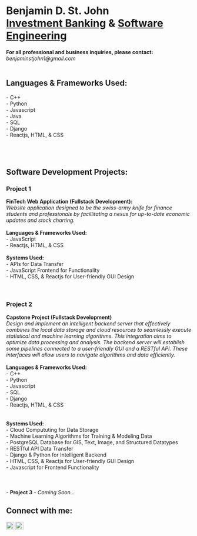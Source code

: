 <h1>Benjamin D. St. John<br>
<a href="https://github.com/sanctusjack">Investment Banking</a> & <a href="https://www.linkedin.com/in/benjamin-st-john-353a85278/">Software Engineering</a></h1>
<p1><b>For all professional and business inquiries, please contact:</b><i> benjaminstjohn1@gmail.com</i></p1>
<br>
<br>
<h2>Languages & Frameworks Used:</h2>
    - C++ <br>
    - Python <br>
    - Javascript <br>
    - Java  <br>
    - SQL <br>
    - Django <br>
    - Reactjs, HTML, & CSS</b> <br>
<br>
<br>
<br>
<h2>Software Development Projects:</h2>
<h3>Project 1</h3>
<b>FinTech Web Application (Fullstack Development):</b><br>
<i>Website application designed to be the swiss-army knife for finance students and professionals by facillitating a nexus for up-to-date economic updates and stock charting.
</i>
<br>
<br>
<b>Languages & Frameworks Used:</b><br>
  - JavaScript <br>
  - Reactjs, HTML, & CSS <br>
  <br>
  <b>Systems Used:</b><br>
    - APIs for Data Transfer <br>
    - JavaScript Frontend for Functionality <br>
    - HTML, CSS, & Reactjs for User-friendly GUI Design <br>
<br>
<br>
<h3>Project 2</h3>
<b>Capstone Project (Fullstack Development)</b><br>
 <i>Design and implement an intelligent backend server that effectively combines the local data storage and cloud resources to seamlessly execute statistical and machine learning algorithms. This integration aims to optimize data processing and analysis. The backend server will establish some pipelines connected to a user-friendly GUI and a RESTful API. These interfaces will allow users to navigate algorithms and data efficiently.</i>
 <br>
 <br>
 <b>Languages & Frameworks Used:</b><br>
  - C++ <br>
  - Python <br>
  - Javascript <br>
  - SQL <br>
  - Django <br>
  - Reactjs, HTML, & CSS <br>
  <br>
  <br>
  <b>Systems Used:</b><br>
    - Cloud Compututing for Data Storage <br>
    - Machine Learning Algorithms for Training & Modeling Data <br>
    - PostgreSQL Database for GIS, Text, Image, and Structured Datatypes <br>
    - RESTful API Data Transfer <br>
    - Django & Python for Intelligent Backend <br>
    - HTML, CSS, & Reactjs for User-friendly GUI Design <br>
    - Javascript for Frontend Functionality <br>
<br>
<br>
<br>
- <b>Project 3</b>
  - <i>Coming Soon...</i>
  
<br>
<h2>Connect with me:</h2>


[<img align="left" alt="BenQuant | LinkedIn" width="22px" src="https://cdn.jsdelivr.net/npm/simple-icons@v3/icons/linkedin.svg" />][linkedin]
[<img align="left" alt="BenQuant | Instagram" width="22px" src="https://cdn.jsdelivr.net/npm/simple-icons@v3/icons/instagram.svg" />][instagram]

[instagram]: https://www.instagram.com/benstjohnn/
[linkedin]: https://www.linkedin.com/in/benjamin-st-john-353a85278/
